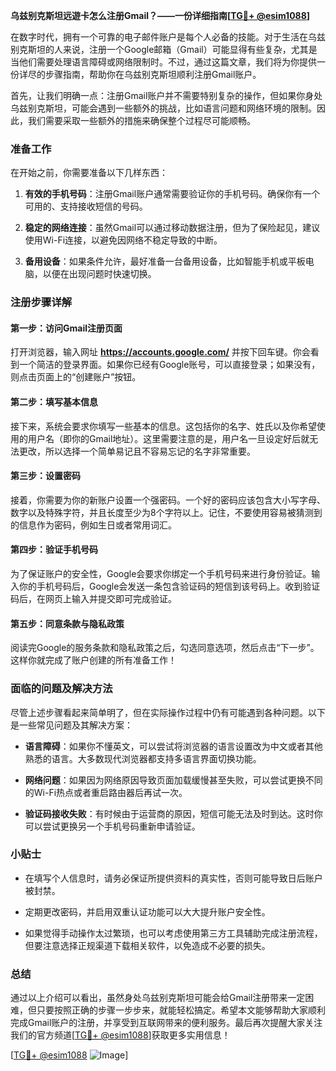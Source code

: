 **乌兹别克斯坦远遊卡怎么注册Gmail？——一份详细指南[[TG💪+ @esim1088](https://t.me/s/esim1088)]**

在数字时代，拥有一个可靠的电子邮件账户是每个人必备的技能。对于生活在乌兹别克斯坦的人来说，注册一个Google邮箱（Gmail）可能显得有些复杂，尤其是当他们需要处理语言障碍或网络限制时。不过，通过这篇文章，我们将为你提供一份详尽的步骤指南，帮助你在乌兹别克斯坦顺利注册Gmail账户。

首先，让我们明确一点：注册Gmail账户并不需要特别复杂的操作，但如果你身处乌兹别克斯坦，可能会遇到一些额外的挑战，比如语言问题和网络环境的限制。因此，我们需要采取一些额外的措施来确保整个过程尽可能顺畅。

### 准备工作

在开始之前，你需要准备以下几样东西：

1. **有效的手机号码**：注册Gmail账户通常需要验证你的手机号码。确保你有一个可用的、支持接收短信的号码。
   
2. **稳定的网络连接**：虽然Gmail可以通过移动数据注册，但为了保险起见，建议使用Wi-Fi连接，以避免因网络不稳定导致的中断。

3. **备用设备**：如果条件允许，最好准备一台备用设备，比如智能手机或平板电脑，以便在出现问题时快速切换。

### 注册步骤详解

#### 第一步：访问Gmail注册页面

打开浏览器，输入网址 **https://accounts.google.com/** 并按下回车键。你会看到一个简洁的登录界面。如果你已经有Google账号，可以直接登录；如果没有，则点击页面上的“创建账户”按钮。

#### 第二步：填写基本信息

接下来，系统会要求你填写一些基本的信息。这包括你的名字、姓氏以及你希望使用的用户名（即你的Gmail地址）。这里需要注意的是，用户名一旦设定好后就无法更改，所以选择一个简单易记且不容易忘记的名字非常重要。

#### 第三步：设置密码

接着，你需要为你的新账户设置一个强密码。一个好的密码应该包含大小写字母、数字以及特殊字符，并且长度至少为8个字符以上。记住，不要使用容易被猜测到的信息作为密码，例如生日或者常用词汇。

#### 第四步：验证手机号码

为了保证账户的安全性，Google会要求你绑定一个手机号码来进行身份验证。输入你的手机号码后，Google会发送一条包含验证码的短信到该号码上。收到验证码后，在网页上输入并提交即可完成验证。

#### 第五步：同意条款与隐私政策

阅读完Google的服务条款和隐私政策之后，勾选同意选项，然后点击“下一步”。这样你就完成了账户创建的所有准备工作！

### 面临的问题及解决方法

尽管上述步骤看起来简单明了，但在实际操作过程中仍有可能遇到各种问题。以下是一些常见问题及其解决方案：

- **语言障碍**：如果你不懂英文，可以尝试将浏览器的语言设置改为中文或者其他熟悉的语言。大多数现代浏览器都支持多语言界面切换功能。
  
- **网络问题**：如果因为网络原因导致页面加载缓慢甚至失败，可以尝试更换不同的Wi-Fi热点或者重启路由器后再试一次。

- **验证码接收失败**：有时候由于运营商的原因，短信可能无法及时到达。这时你可以尝试更换另一个手机号码重新申请验证。

### 小贴士

- 在填写个人信息时，请务必保证所提供资料的真实性，否则可能导致日后账户被封禁。
  
- 定期更改密码，并启用双重认证功能可以大大提升账户安全性。

- 如果觉得手动操作太过繁琐，也可以考虑使用第三方工具辅助完成注册流程，但要注意选择正规渠道下载相关软件，以免造成不必要的损失。

### 总结

通过以上介绍可以看出，虽然身处乌兹别克斯坦可能会给Gmail注册带来一定困难，但只要按照正确的步骤一步步来，就能轻松搞定。希望本文能够帮助大家顺利完成Gmail账户的注册，并享受到互联网带来的便利服务。最后再次提醒大家关注我们的官方频道[[TG💪+ @esim1088](https://t.me/s/esim1088)]获取更多实用信息！

[[TG💪+ @esim1088](https://t.me/s/esim1088) ![Image](https://i.postimg.cc/4NQfJmqS/Snipaste-2025-05-13-00-14-12.png)]